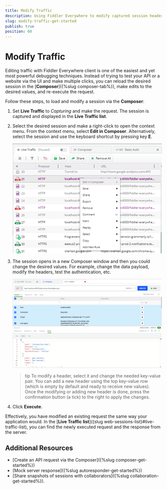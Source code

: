 ```yaml
---
title: Modify Traffic
description: Using Fiddler Everywhere to modify captured session headers and bodies.
slug: modify-traffic-get-started
publish: true
position: 60
---
```


# Modify Traffic

Editing traffic with Fiddler Everywhere client is one of the easiest and yet most powerful debugging techniques. Instead of trying to test your API or a website via the UI and make multiple clicks, you can reload the desired session in the [**Composer**]({%slug composer-tab%}), make edits to the desired values, and re-execute the request.

Follow these steps, to load and modify a session via the **Composer**:

1. Set **Live Traffic** to _Capturing_ and make the request. The session is captured and displayed in the **Live Traffic list**. 

2. Select the desired session and make a right-click to open the context menu. From the context menu, select **Edit in Composer**. Alternatively, select the session and use the keyboard shortcut by pressing key **E**.

    ![Edit in Composer](../images/composer/edit-in-composer.png)

3. The session opens in a new Composer window and then you could change the desired values. For example, change the data payload, modify the headers, test the authentication, etc.

    ![Change the loaded request values in new Composer windows](../images/composer/edit-in-composer-002.png)

    >tip To modify a header, select it and change the needed key-value pair. You can add a new header using the top key-value row (which is empty by default and ready to receive new values). Once the modifying or adding new header is done, press the confirmation button (a tick) to the right to apply the changes.

4. Click **Execute**.

Effectively, you have modified an existing request the same way your application would. In the [**Live Traffic list**]({slug web-sessions-list}#live-traffic-list), you can find the newly executed request and the response from the server.

## Additional Resources

- [Create an API request via the Composer]({%slug composer-get-started%})
- [Mock server response]({%slug autoresponder-get-started%}) 
- [Share snapshots of sessions with collaborators]({%slug collaboration-get-started%}).

